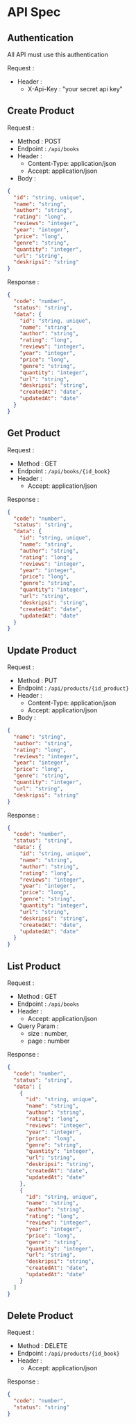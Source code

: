 # API Spec

## Authentication

All API must use this authentication

Request :

- Header :
  - X-Api-Key : "your secret api key"

## Create Product

Request :

- Method : POST
- Endpoint : `/api/books`
- Header :
  - Content-Type: application/json
  - Accept: application/json
- Body :

```json
{
  "id": "string, unique",
  "name": "string",
  "author": "string",
  "rating": "long",
  "reviews": "integer",
  "year": "integer",
  "price": "long",
  "genre": "string",
  "quantity": "integer",
  "url": "string",
  "deskripsi": "string"
}
```

Response :

```json
{
  "code": "number",
  "status": "string",
  "data": {
    "id": "string, unique",
    "name": "string",
    "author": "string",
    "rating": "long",
    "reviews": "integer",
    "year": "integer",
    "price": "long",
    "genre": "string",
    "quantity": "integer",
    "url": "string",
    "deskripsi": "string",
    "createdAt": "date",
    "updatedAt": "date"
  }
}
```

## Get Product

Request :

- Method : GET
- Endpoint : `/api/books/{id_book}`
- Header :
  - Accept: application/json

Response :

```json
{
  "code": "number",
  "status": "string",
  "data": {
    "id": "string, unique",
    "name": "string",
    "author": "string",
    "rating": "long",
    "reviews": "integer",
    "year": "integer",
    "price": "long",
    "genre": "string",
    "quantity": "integer",
    "url": "string",
    "deskripsi": "string",
    "createdAt": "date",
    "updatedAt": "date"
  }
}
```

## Update Product

Request :

- Method : PUT
- Endpoint : `/api/products/{id_product}`
- Header :
  - Content-Type: application/json
  - Accept: application/json
- Body :

```json
{
  "name": "string",
  "author": "string",
  "rating": "long",
  "reviews": "integer",
  "year": "integer",
  "price": "long",
  "genre": "string",
  "quantity": "integer",
  "url": "string",
  "deskripsi": "string"
}
```

Response :

```json
{
  "code": "number",
  "status": "string",
  "data": {
    "id": "string, unique",
    "name": "string",
    "author": "string",
    "rating": "long",
    "reviews": "integer",
    "year": "integer",
    "price": "long",
    "genre": "string",
    "quantity": "integer",
    "url": "string",
    "deskripsi": "string",
    "createdAt": "date",
    "updatedAt": "date"
  }
}
```

## List Product

Request :

- Method : GET
- Endpoint : `/api/books`
- Header :
  - Accept: application/json
- Query Param :
  - size : number,
  - page : number

Response :

```json
{
  "code": "number",
  "status": "string",
  "data": [
    {
      "id": "string, unique",
      "name": "string",
      "author": "string",
      "rating": "long",
      "reviews": "integer",
      "year": "integer",
      "price": "long",
      "genre": "string",
      "quantity": "integer",
      "url": "string",
      "deskripsi": "string",
      "createdAt": "date",
      "updatedAt": "date"
    },
    {
      "id": "string, unique",
      "name": "string",
      "author": "string",
      "rating": "long",
      "reviews": "integer",
      "year": "integer",
      "price": "long",
      "genre": "string",
      "quantity": "integer",
      "url": "string",
      "deskripsi": "string",
      "createdAt": "date",
      "updatedAt": "date"
    }
  ]
}
```

## Delete Product

Request :

- Method : DELETE
- Endpoint : `/api/products/{id_book}`
- Header :
  - Accept: application/json

Response :

```json
{
  "code": "number",
  "status": "string"
}
```
